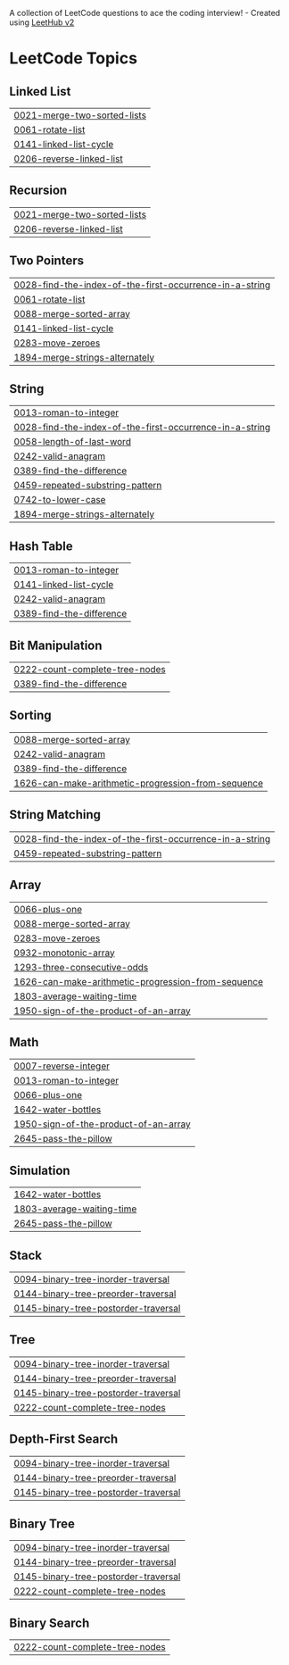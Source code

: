 A collection of LeetCode questions to ace the coding interview! - Created using [LeetHub v2](https://github.com/arunbhardwaj/LeetHub-2.0)
<!---LeetCode Topics Start-->
# LeetCode Topics
## Linked List
|  |
| ------- |
| [0021-merge-two-sorted-lists](https://github.com/ayushjain2163/LeetCode/tree/master/0021-merge-two-sorted-lists) |
| [0061-rotate-list](https://github.com/ayushjain2163/LeetCode/tree/master/0061-rotate-list) |
| [0141-linked-list-cycle](https://github.com/ayushjain2163/LeetCode/tree/master/0141-linked-list-cycle) |
| [0206-reverse-linked-list](https://github.com/ayushjain2163/LeetCode/tree/master/0206-reverse-linked-list) |
## Recursion
|  |
| ------- |
| [0021-merge-two-sorted-lists](https://github.com/ayushjain2163/LeetCode/tree/master/0021-merge-two-sorted-lists) |
| [0206-reverse-linked-list](https://github.com/ayushjain2163/LeetCode/tree/master/0206-reverse-linked-list) |
## Two Pointers
|  |
| ------- |
| [0028-find-the-index-of-the-first-occurrence-in-a-string](https://github.com/ayushjain2163/LeetCode/tree/master/0028-find-the-index-of-the-first-occurrence-in-a-string) |
| [0061-rotate-list](https://github.com/ayushjain2163/LeetCode/tree/master/0061-rotate-list) |
| [0088-merge-sorted-array](https://github.com/ayushjain2163/LeetCode/tree/master/0088-merge-sorted-array) |
| [0141-linked-list-cycle](https://github.com/ayushjain2163/LeetCode/tree/master/0141-linked-list-cycle) |
| [0283-move-zeroes](https://github.com/ayushjain2163/LeetCode/tree/master/0283-move-zeroes) |
| [1894-merge-strings-alternately](https://github.com/ayushjain2163/LeetCode/tree/master/1894-merge-strings-alternately) |
## String
|  |
| ------- |
| [0013-roman-to-integer](https://github.com/ayushjain2163/LeetCode/tree/master/0013-roman-to-integer) |
| [0028-find-the-index-of-the-first-occurrence-in-a-string](https://github.com/ayushjain2163/LeetCode/tree/master/0028-find-the-index-of-the-first-occurrence-in-a-string) |
| [0058-length-of-last-word](https://github.com/ayushjain2163/LeetCode/tree/master/0058-length-of-last-word) |
| [0242-valid-anagram](https://github.com/ayushjain2163/LeetCode/tree/master/0242-valid-anagram) |
| [0389-find-the-difference](https://github.com/ayushjain2163/LeetCode/tree/master/0389-find-the-difference) |
| [0459-repeated-substring-pattern](https://github.com/ayushjain2163/LeetCode/tree/master/0459-repeated-substring-pattern) |
| [0742-to-lower-case](https://github.com/ayushjain2163/LeetCode/tree/master/0742-to-lower-case) |
| [1894-merge-strings-alternately](https://github.com/ayushjain2163/LeetCode/tree/master/1894-merge-strings-alternately) |
## Hash Table
|  |
| ------- |
| [0013-roman-to-integer](https://github.com/ayushjain2163/LeetCode/tree/master/0013-roman-to-integer) |
| [0141-linked-list-cycle](https://github.com/ayushjain2163/LeetCode/tree/master/0141-linked-list-cycle) |
| [0242-valid-anagram](https://github.com/ayushjain2163/LeetCode/tree/master/0242-valid-anagram) |
| [0389-find-the-difference](https://github.com/ayushjain2163/LeetCode/tree/master/0389-find-the-difference) |
## Bit Manipulation
|  |
| ------- |
| [0222-count-complete-tree-nodes](https://github.com/ayushjain2163/LeetCode/tree/master/0222-count-complete-tree-nodes) |
| [0389-find-the-difference](https://github.com/ayushjain2163/LeetCode/tree/master/0389-find-the-difference) |
## Sorting
|  |
| ------- |
| [0088-merge-sorted-array](https://github.com/ayushjain2163/LeetCode/tree/master/0088-merge-sorted-array) |
| [0242-valid-anagram](https://github.com/ayushjain2163/LeetCode/tree/master/0242-valid-anagram) |
| [0389-find-the-difference](https://github.com/ayushjain2163/LeetCode/tree/master/0389-find-the-difference) |
| [1626-can-make-arithmetic-progression-from-sequence](https://github.com/ayushjain2163/LeetCode/tree/master/1626-can-make-arithmetic-progression-from-sequence) |
## String Matching
|  |
| ------- |
| [0028-find-the-index-of-the-first-occurrence-in-a-string](https://github.com/ayushjain2163/LeetCode/tree/master/0028-find-the-index-of-the-first-occurrence-in-a-string) |
| [0459-repeated-substring-pattern](https://github.com/ayushjain2163/LeetCode/tree/master/0459-repeated-substring-pattern) |
## Array
|  |
| ------- |
| [0066-plus-one](https://github.com/ayushjain2163/LeetCode/tree/master/0066-plus-one) |
| [0088-merge-sorted-array](https://github.com/ayushjain2163/LeetCode/tree/master/0088-merge-sorted-array) |
| [0283-move-zeroes](https://github.com/ayushjain2163/LeetCode/tree/master/0283-move-zeroes) |
| [0932-monotonic-array](https://github.com/ayushjain2163/LeetCode/tree/master/0932-monotonic-array) |
| [1293-three-consecutive-odds](https://github.com/ayushjain2163/LeetCode/tree/master/1293-three-consecutive-odds) |
| [1626-can-make-arithmetic-progression-from-sequence](https://github.com/ayushjain2163/LeetCode/tree/master/1626-can-make-arithmetic-progression-from-sequence) |
| [1803-average-waiting-time](https://github.com/ayushjain2163/LeetCode/tree/master/1803-average-waiting-time) |
| [1950-sign-of-the-product-of-an-array](https://github.com/ayushjain2163/LeetCode/tree/master/1950-sign-of-the-product-of-an-array) |
## Math
|  |
| ------- |
| [0007-reverse-integer](https://github.com/ayushjain2163/LeetCode/tree/master/0007-reverse-integer) |
| [0013-roman-to-integer](https://github.com/ayushjain2163/LeetCode/tree/master/0013-roman-to-integer) |
| [0066-plus-one](https://github.com/ayushjain2163/LeetCode/tree/master/0066-plus-one) |
| [1642-water-bottles](https://github.com/ayushjain2163/LeetCode/tree/master/1642-water-bottles) |
| [1950-sign-of-the-product-of-an-array](https://github.com/ayushjain2163/LeetCode/tree/master/1950-sign-of-the-product-of-an-array) |
| [2645-pass-the-pillow](https://github.com/ayushjain2163/LeetCode/tree/master/2645-pass-the-pillow) |
## Simulation
|  |
| ------- |
| [1642-water-bottles](https://github.com/ayushjain2163/LeetCode/tree/master/1642-water-bottles) |
| [1803-average-waiting-time](https://github.com/ayushjain2163/LeetCode/tree/master/1803-average-waiting-time) |
| [2645-pass-the-pillow](https://github.com/ayushjain2163/LeetCode/tree/master/2645-pass-the-pillow) |
## Stack
|  |
| ------- |
| [0094-binary-tree-inorder-traversal](https://github.com/ayushjain2163/LeetCode/tree/master/0094-binary-tree-inorder-traversal) |
| [0144-binary-tree-preorder-traversal](https://github.com/ayushjain2163/LeetCode/tree/master/0144-binary-tree-preorder-traversal) |
| [0145-binary-tree-postorder-traversal](https://github.com/ayushjain2163/LeetCode/tree/master/0145-binary-tree-postorder-traversal) |
## Tree
|  |
| ------- |
| [0094-binary-tree-inorder-traversal](https://github.com/ayushjain2163/LeetCode/tree/master/0094-binary-tree-inorder-traversal) |
| [0144-binary-tree-preorder-traversal](https://github.com/ayushjain2163/LeetCode/tree/master/0144-binary-tree-preorder-traversal) |
| [0145-binary-tree-postorder-traversal](https://github.com/ayushjain2163/LeetCode/tree/master/0145-binary-tree-postorder-traversal) |
| [0222-count-complete-tree-nodes](https://github.com/ayushjain2163/LeetCode/tree/master/0222-count-complete-tree-nodes) |
## Depth-First Search
|  |
| ------- |
| [0094-binary-tree-inorder-traversal](https://github.com/ayushjain2163/LeetCode/tree/master/0094-binary-tree-inorder-traversal) |
| [0144-binary-tree-preorder-traversal](https://github.com/ayushjain2163/LeetCode/tree/master/0144-binary-tree-preorder-traversal) |
| [0145-binary-tree-postorder-traversal](https://github.com/ayushjain2163/LeetCode/tree/master/0145-binary-tree-postorder-traversal) |
## Binary Tree
|  |
| ------- |
| [0094-binary-tree-inorder-traversal](https://github.com/ayushjain2163/LeetCode/tree/master/0094-binary-tree-inorder-traversal) |
| [0144-binary-tree-preorder-traversal](https://github.com/ayushjain2163/LeetCode/tree/master/0144-binary-tree-preorder-traversal) |
| [0145-binary-tree-postorder-traversal](https://github.com/ayushjain2163/LeetCode/tree/master/0145-binary-tree-postorder-traversal) |
| [0222-count-complete-tree-nodes](https://github.com/ayushjain2163/LeetCode/tree/master/0222-count-complete-tree-nodes) |
## Binary Search
|  |
| ------- |
| [0222-count-complete-tree-nodes](https://github.com/ayushjain2163/LeetCode/tree/master/0222-count-complete-tree-nodes) |
<!---LeetCode Topics End-->